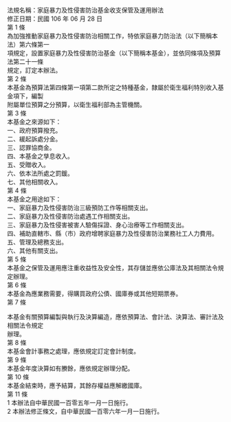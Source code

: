 法規名稱：家庭暴力及性侵害防治基金收支保管及運用辦法  
修正日期：民國 106 年 06 月 28 日  
第 1 條  
為加強推動家庭暴力及性侵害防治相關工作，特依家庭暴力防治法（以下簡稱本法）第六條第一  
項規定，設置家庭暴力及性侵害防治基金（以下簡稱本基金），並依同條項及預算法第二十一條  
規定，訂定本辦法。  
第 2 條  
本基金為預算法第四條第一項第二款所定之特種基金，隸屬於衛生福利特別收入基金項下，編製  
附屬單位預算之分預算，以衛生福利部為主管機關。  
第 3 條  
本基金之來源如下：  
一、政府預算撥充。  
二、緩起訴處分金。  
三、認罪協商金。  
四、本基金之孳息收入。  
五、受贈收入。  
六、依本法所處之罰鍰。  
七、其他相關收入。  
第 4 條  
本基金之用途如下：  
一、家庭暴力及性侵害防治三級預防工作等相關支出。  
二、家庭暴力及性侵害防治處遇工作相關支出。  
三、家庭暴力及性侵害被害人驗傷採證、身心治療等工作相關支出。  
四、補助直轄市、縣（市）政府增聘家庭暴力及性侵害防治業務社工人力費用。  
五、管理及總務支出。  
六、其他有關支出。  
第 5 條  
本基金之保管及運用應注重收益性及安全性，其存儲並應依公庫法及其相關法令規定辦理。  
第 6 條  
本基金為應業務需要，得購買政府公債、國庫券或其他短期票券。  
第 7 條  


本基金有關預算編製與執行及決算編造，應依預算法、會計法、決算法、審計法及相關法令規定  
辦理。  
第 8 條  
本基金會計事務之處理，應依規定訂定會計制度。  
第 9 條  
本基金年度決算如有賸餘，應依規定辦理分配。  
第 10 條  
本基金結束時，應予結算，其餘存權益應解繳國庫。  
第 11 條  
1 本辦法自中華民國一百零五年一月一日施行。  
2 本辦法修正條文，自中華民國一百零六年一月一日施行。  


